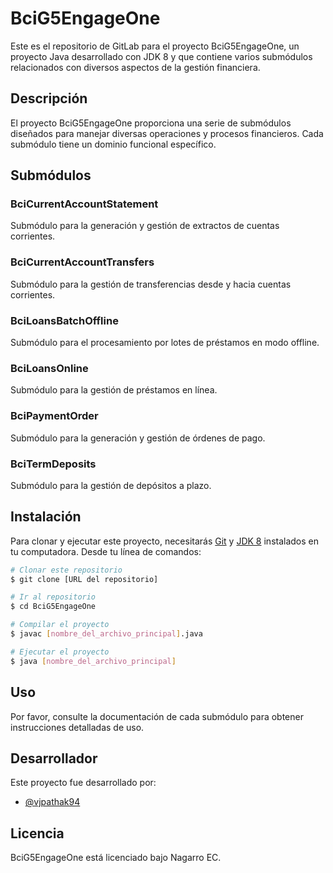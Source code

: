 # BciG5EngageOne

Este es el repositorio de GitLab para el proyecto BciG5EngageOne, un proyecto Java desarrollado con JDK 8 y que contiene varios submódulos relacionados con diversos aspectos de la gestión financiera.

## Descripción

El proyecto BciG5EngageOne proporciona una serie de submódulos diseñados para manejar diversas operaciones y procesos financieros. Cada submódulo tiene un dominio funcional específico.

## Submódulos

### BciCurrentAccountStatement
Submódulo para la generación y gestión de extractos de cuentas corrientes.

### BciCurrentAccountTransfers
Submódulo para la gestión de transferencias desde y hacia cuentas corrientes.

### BciLoansBatchOffline
Submódulo para el procesamiento por lotes de préstamos en modo offline.

### BciLoansOnline
Submódulo para la gestión de préstamos en línea.

### BciPaymentOrder
Submódulo para la generación y gestión de órdenes de pago.

### BciTermDeposits
Submódulo para la gestión de depósitos a plazo.

## Instalación

Para clonar y ejecutar este proyecto, necesitarás [Git](https://git-scm.com) y [JDK 8](https://www.oracle.com/java/technologies/javase/javase-jdk8-downloads.html) instalados en tu computadora. Desde tu línea de comandos:

```bash
# Clonar este repositorio
$ git clone [URL del repositorio]

# Ir al repositorio
$ cd BciG5EngageOne

# Compilar el proyecto
$ javac [nombre_del_archivo_principal].java

# Ejecutar el proyecto
$ java [nombre_del_archivo_principal]
```

## Uso

Por favor, consulte la documentación de cada submódulo para obtener instrucciones detalladas de uso.

## Desarrollador

Este proyecto fue desarrollado por:

- [@vjpathak94](https://gitlab.com/vjpathak94)

## Licencia

BciG5EngageOne está licenciado bajo Nagarro EC.

